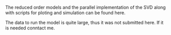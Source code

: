 The reduced order models and the parallel implementation of the SVD along with scripts for 
ploting and simulation can be found here.

The data to run the model is quite large, thus it was not submitted here. If it is needed
conntact me.
